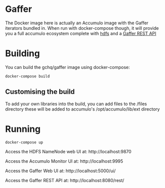 Gaffer
======
The Docker image here is actually an Accumulo image with the Gaffer iterators bundled in. 
When run with docker-compose though, it will provide you a full accumulo ecosystem complete
with [hdfs](../hdfs) and a [Gaffer REST API](../gaffer-rest)

# Building
You can build the gchq/gaffer image using docker-compose:

```bash
docker-compose build
```

## Customising the build

To add your own libraries into the build, you can add files to the /files directory these will be added
to accumulo's /opt/accumulo/lib/ext directory

# Running

```
docker-compose up
```

Access the HDFS NameNode web UI at: http://localhost:9870

Access the Accumulo Monitor UI at: http://localhost:9995

Access the Gaffer Web UI at: http://localhost:5000/ui/

Access the Gaffer REST API at: http://localhost:8080/rest/
